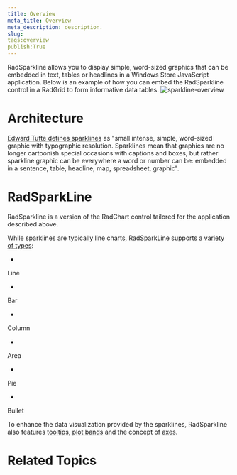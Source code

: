 ```yaml
---
title: Overview
meta_title: Overview
meta_description: description.
slug: 
tags:overview
publish:True
---
```



RadSparkline allows you to display simple, word-sized graphics that can be embedded in text, tables or headlines in a Windows Store 
        JavaScript application. Below is an example of how you can embed the RadSparkline control in a RadGrid to form informative data 
        tables.
      ![sparkline-overview](../Media/Controls\Sparkline\sparkline-overview.png)

# Architecture

[Edward Tufte defines sparklines](http://www.edwardtufte.com/bboard/q-and-a-fetch-msg?msg_id=0001OR) as "small intense, simple, word-sized graphic with typographic resolution. Sparklines mean that graphics are no longer
					cartoonish special occasions with captions and boxes, but rather sparkline graphic can be everywhere a word or number can be: embedded in a sentence, table,
					headline, map, spreadsheet, graphic".
				

# RadSparkLine

RadSparkline is a version of the RadChart control tailored for the application described above.

While sparklines are typically line charts, RadSparkLine supports a [variety of types](8e4f0027-b713-4e91-b800-3d91c033ba31):
				

* 

Line

* 

Bar

* 

Column

* 

Area

* 

Pie

* 

Bullet

To enhance the data visualization provided by the sparklines, RadSparkline also features [tooltips](),
					[plot bands](372eef6e-38f4-491d-9e88-d7beb4296e25) and the concept of [axes](56dcbe2b-1d36-4355-88b8-b5e28b9aa778).
				

# Related Topics
